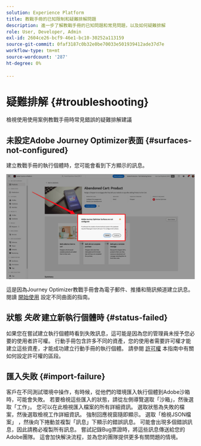 ```yaml
---
solution: Experience Platform
title: 教戰手冊的已知限制和疑難排解問題
description: 進一步了解教戰手冊的已知問題和常見問題，以及如何疑難排解
role: User, Developer, Admin
exl-id: 2604ce26-bcf9-46e1-bc10-30252a113159
source-git-commit: 0faf3187c0b32e0be70033e501939412ade37d7e
workflow-type: tm+mt
source-wordcount: '287'
ht-degree: 0%

---
```



# 疑難排解 {#troubleshooting}

檢視使用使用案例教戰手冊時常見錯誤的疑難排解建議

## 未設定Adobe Journey Optimizer表面 {#surfaces-not-configured}

建立教戰手冊的執行個體時，您可能會看到下方顯示的訊息。

![疑難排解](/help/use-case-playbooks/assets/playbooks/troubleshooting/troubleshooting-ajo.png)

這是因為Journey Optimizer教戰手冊會為電子郵件、推播和簡訊頻道建立訊息。 閱讀 [開始使用](/help/use-case-playbooks/playbooks/get-started.md#configure-sandbox-and-channel-surfaces-in-journey-optimizer) 設定不同曲面的指南。

## 狀態 *失敗* 建立新執行個體時 {#status-failed}

如果您在嘗試建立執行個體時看到失敗訊息，這可能是因為您的管理員未授予您必要的使用者許可權。 行動手冊包含許多不同的資產，您的使用者需要許可權才能建立這些資產，才能成功建立行動手冊的執行個體。 請參閱 [許可權](/help/use-case-playbooks/playbooks/get-started.md#grant-your-team-the-required-access-permissions) 本指南中有關如何設定許可權的區段。

## 匯入失敗 {#import-failure}

客戶在不同測試環境中操作，有時候，從他們的環境匯入執行個體到Adobe沙箱時，可能會失敗。 若要檢視這些匯入的狀態，請從左側導覽選取「沙箱」，然後選取「工作」。 您可以在此檢視匯入檔案的所有詳細資訊。 選取狀態為失敗的檔案，然後選取檢視工作詳細資訊。 強制回應視窗隨即顯示。 選取「檢視JSON檔案」 ，然後向下捲動並複製「訊息」下顯示的錯誤訊息。 可能會出現多個錯誤訊息，因此請務必複製所有訊息。 嘗試記錄Bug票證時，將這些訊息傳送給您的Adobe團隊。 這會加快解決流程，並為您的團隊提供更多有關問題的情境。
